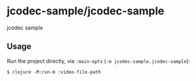 # jcodec-sample/jcodec-sample

jcodec sample

## Usage

Run the project directly, via `:main-opts` (`-m jcodec-sample.jcodec-sample`):

    $ clojure -M:run-m :video-file-path
